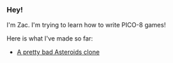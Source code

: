 ### Hey!

I'm Zac. I'm trying to learn how to write PICO-8 games!

Here is what I've made so far:

- [A pretty bad Asteroids clone](asteroids.html)
